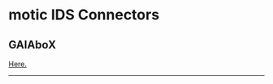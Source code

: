 # motic IDS Connectors

## GAIAboX

[Here.](https://github.com/nicosResearchAndDevelopment/nrd-GAIAboX)

---
